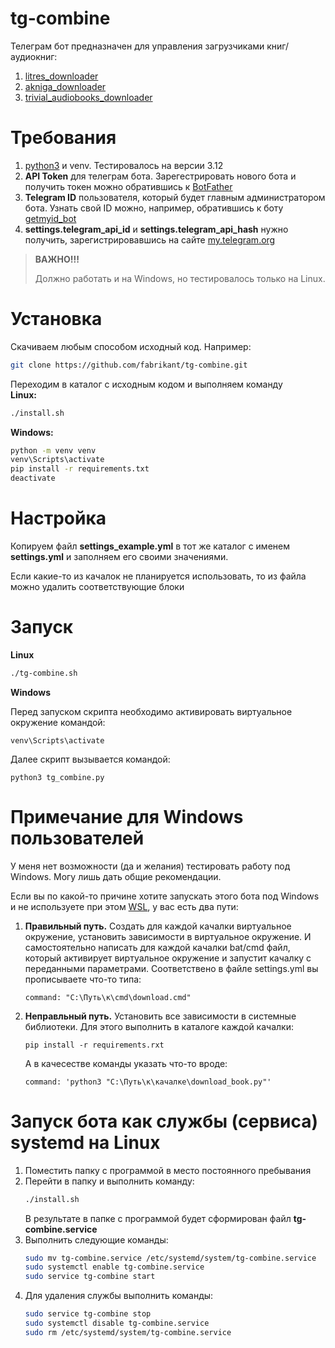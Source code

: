 # tg-combine
Телеграм бот предназначен для управления загрузчиками книг/аудиокниг:

1. [litres_downloader](https://github.com/fabrikant/litres_downloader.git)
1. [akniga_downloader](https://github.com/fabrikant/akniga_downloader.git)
1. [trivial_audiobooks_downloader](https://github.com/fabrikant/trivial_audiobooks_downloader.git)

# Требования
1. [python3](https://www.python.org/) и venv. Тестировалось на версии 3.12
1. **API Token** для телеграм бота. Зарегестрировать нового бота и получить токен можно обратившись к [BotFather](https://t.me/BotFather)
1. **Telegram ID** пользователя, который будет главным администратором бота. Узнать свой ID можно, например, обратившись к боту [getmyid_bot](https://t.me/getmyid_bot)
1. **settings.telegram_api_id** и **settings.telegram_api_hash** нужно получить, зарегистрировавшись на сайте [my.telegram.org](https://my.telegram.org)

> **ВАЖНО!!!**
>
> Должно работать и на Windows, но тестировалось только на Linux. 

# Установка

Скачиваем любым способом исходный код. Например:  
```bash
git clone https://github.com/fabrikant/tg-combine.git
```
Переходим в каталог с исходным кодом и выполняем команду  
**Linux:**
```bash
./install.sh
```
**Windows:**
```cmd
python -m venv venv
venv\Scripts\activate
pip install -r requirements.txt
deactivate
```

# Настройка
Копируем файл **settings_example.yml** в тот же каталог с именем **settings.yml** и заполняем его своими значениями.

Если какие-то из качалок не планируется использовать, то из файла можно удалить соответствующие блоки

# Запуск
**Linux**
```bash
./tg-combine.sh
```
 
**Windows**

Перед запуском скрипта необходимо активировать виртуальное окружение командой:
```
venv\Scripts\activate
```
Далее скрипт вызывается командой:
```
python3 tg_combine.py
```

# Примечание для Windows пользователей
У меня нет возможности (да и желания) тестировать работу под Windows. Могу лишь дать общие рекомендации.

Если вы по какой-то причине хотите запускать этого бота под Windows и не используете при этом [WSL](https://ru.wikipedia.org/wiki/Windows_Subsystem_for_Linux), у вас есть два пути:

1. **Правильный путь.** Создать для каждой качалки виртуальное окружение, установить зависимости в виртуальное окружение.
И самостоятельно написать для каждой качалки bat/cmd файл, который активирует виртуальное окружение и запустит качалку с переданными параметрами.
Соответствено в файле settings.yml вы прописываете что-то типа: 

    ```command: "C:\Путь\к\cmd\download.cmd"```
1. **Неправльный путь.** Установить все зависимости в системные библиотеки. Для этого выполнить в каталоге каждой качалки:
    ```
    pip install -r requirements.rxt
    ```
    А в качесестве команды указать что-то вроде:

    ```command: 'python3 "C:\Путь\к\качалке\download_book.py"'```

# Запуск бота как службы (сервиса) systemd на Linux
1. Поместить папку с программой в место постоянного пребывания
1. Перейти в папку и выполнить команду:
    ```bash
    ./install.sh
    ```
    В результате в папке с программой будет сформирован файл **tg-combine.service**
1. Выполнить следующие команды:
    ```bash
    sudo mv tg-combine.service /etc/systemd/system/tg-combine.service
    sudo systemctl enable tg-combine.service
    sudo service tg-combine start 
    ```
1. Для удаления службы выполнить команды:
    ```bash
    sudo service tg-combine stop
    sudo systemctl disable tg-combine.service
    sudo rm /etc/systemd/system/tg-combine.service
    ```
